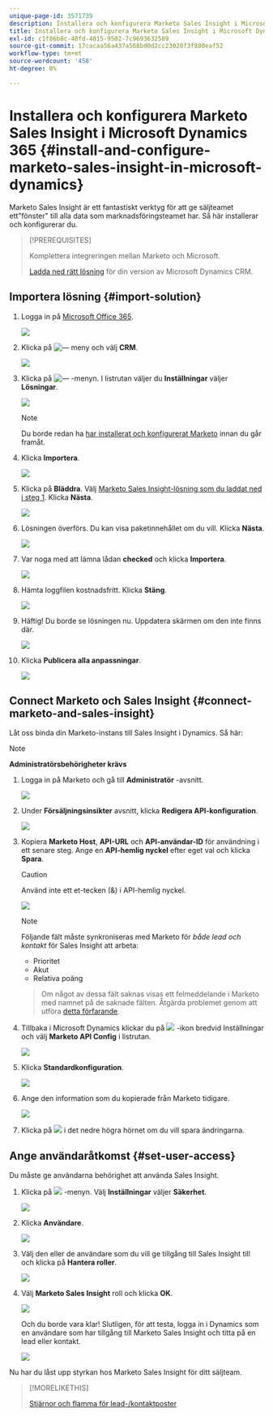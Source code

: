 ```yaml
---
unique-page-id: 3571739
description: Installera och konfigurera Marketo Sales Insight i Microsoft Dynamics 365 - Marketo Docs - produktdokumentation
title: Installera och konfigurera Marketo Sales Insight i Microsoft Dynamics 365
exl-id: c1f06b8c-48fd-4015-9502-7c9693632589
source-git-commit: 17cacaa56a437a568bd0d2cc23020f3f880eaf52
workflow-type: tm+mt
source-wordcount: '458'
ht-degree: 0%

---
```


# Installera och konfigurera Marketo Sales Insight i Microsoft Dynamics 365 {#install-and-configure-marketo-sales-insight-in-microsoft-dynamics}

Marketo Sales Insight är ett fantastiskt verktyg för att ge säljteamet ett&quot;fönster&quot; till alla data som marknadsföringsteamet har. Så här installerar och konfigurerar du.

>[!PREREQUISITES]
>
>Komplettera integreringen mellan Marketo och Microsoft.
>
>[Ladda ned rätt lösning](/help/marketo/product-docs/marketo-sales-insight/msi-for-microsoft-dynamics/installing/download-the-marketo-sales-insight-solution-for-microsoft-dynamics.md) för din version av Microsoft Dynamics CRM.

## Importera lösning {#import-solution}

1. Logga in på [Microsoft Office 365](https://login.microsoftonline.com/).

   ![](assets/image2015-3-16-15-58-55.png)

1. Klicka på ![—](assets/image2015-3-16-16-1-13.png) meny och välj **CRM**.

   ![](assets/image2015-3-16-16-0-10.png)

1. Klicka på ![—](assets/image2015-5-13-10-5-8.png) -menyn. I listrutan väljer du **Inställningar** väljer **Lösningar**.

   ![](assets/image2015-5-13-10-4-1.png)

   >[!NOTE]
   >
   >Du borde redan ha [har installerat och konfigurerat Marketo](/help/marketo/product-docs/crm-sync/microsoft-dynamics-sync/sync-setup/microsoft-dynamics-365-with-ropc-connection/step-1-of-4-install.md) innan du går framåt.

1. Klicka **Importera**.

   ![](assets/image2014-12-12-9-3a5-3a27.png)

1. Klicka på **Bläddra**. Välj [Marketo Sales Insight-lösning som du laddat ned i steg 1](#msi). Klicka **Nästa**.

   ![](assets/image2015-5-13-15-3a38-3a49.png)

1. Lösningen överförs. Du kan visa paketinnehållet om du vill. Klicka **Nästa**.

   ![](assets/image2014-12-12-9-3a6-3a10.png)

1. Var noga med att lämna lådan **checked** och klicka **Importera**.

   ![](assets/image2014-12-12-9-3a6-3a19.png)

1. Hämta loggfilen kostnadsfritt. Klicka **Stäng**.

   ![](assets/image2014-12-12-9-3a6-3a29.png)

1. Häftig! Du borde se lösningen nu. Uppdatera skärmen om den inte finns där.

   ![](assets/image2015-5-13-15-3a42-3a29.png)

1. Klicka **Publicera alla anpassningar**.

   ![](assets/image2015-11-10-11-3a15-3a40.png)

## Connect Marketo och Sales Insight {#connect-marketo-and-sales-insight}

Låt oss binda din Marketo-instans till Sales Insight i Dynamics. Så här:

>[!NOTE]
>
>**Administratörsbehörigheter krävs**

1. Logga in på Marketo och gå till **Administratör** -avsnitt.

   ![](assets/image2014-12-12-9-3a6-3a50.png)

1. Under **Försäljningsinsikter** avsnitt, klicka **Redigera API-konfiguration**.

   ![](assets/image2014-12-12-9-3a7-3a0.png)

1. Kopiera **Marketo Host**, **API-URL** och **API-användar-ID** för användning i ett senare steg. Ange en **API-hemlig nyckel** efter eget val och klicka **Spara**.

   >[!CAUTION]
   >
   >Använd inte ett et-tecken (&amp;) i API-hemlig nyckel.

   ![](assets/image2014-12-12-9-3a7-3a9.png)

   >[!NOTE]
   >
   >Följande fält måste synkroniseras med Marketo för _både lead och kontakt_ för Sales Insight att arbeta:
   >
   > * Prioritet
   > * Akut
   > * Relativa poäng

   >
   >Om något av dessa fält saknas visas ett felmeddelande i Marketo med namnet på de saknade fälten. Åtgärda problemet genom att utföra [detta förfarande](/help/marketo/product-docs/marketo-sales-insight/msi-for-microsoft-dynamics/setting-up-and-using/required-fields-for-syncing-marketo-with-dynamics.md).

1. Tillbaka i Microsoft Dynamics klickar du på ![](assets/image2015-5-13-15-3a49-3a19.png) -ikon bredvid Inställningar och välj **Marketo API Config** i listrutan.

   ![](assets/image2015-5-13-16-3a4-3a1.png)

1. Klicka **Standardkonfiguration**.

   ![](assets/image2015-5-13-16-3a5-3a2.png)

1. Ange den information som du kopierade från Marketo tidigare.

   ![](assets/image2015-5-13-16-3a7-3a6.png)

1. Klicka på ![](assets/image2015-5-13-16-3a8-3a51.png) i det nedre högra hörnet om du vill spara ändringarna.

## Ange användaråtkomst {#set-user-access}

Du måste ge användarna behörighet att använda Sales Insight.

1. Klicka på ![](assets/image2015-5-13-10-3a5-3a8.png) -menyn. Välj **Inställningar** väljer **Säkerhet**.

   ![](assets/image2015-5-13-16-3a12-3a12.png)

1. Klicka **Användare**.

   ![](assets/image2015-4-29-14-3a57-3a46.png)

1. Välj den eller de användare som du vill ge tillgång till Sales Insight till och klicka på **Hantera roller**.

   ![](assets/image2015-4-29-14-3a59-3a31.png)

1. Välj **Marketo Sales Insight** roll och klicka **OK**.

   ![](assets/image2014-12-12-9-3a9-3a22.png)

   Och du borde vara klar! Slutligen, för att testa, logga in i Dynamics som en användare som har tillgång till Marketo Sales Insight och titta på en lead eller kontakt.

   ![](assets/image2015-4-29-15-3a2-3a27.png)

Nu har du låst upp styrkan hos Marketo Sales Insight för ditt säljteam.

>[!MORELIKETHIS]
>
>[Stjärnor och flamma för lead-/kontaktposter](/help/marketo/product-docs/marketo-sales-insight/msi-for-microsoft-dynamics/setting-up-and-using/setting-up-stars-and-flames-for-lead-contact-records.md)
